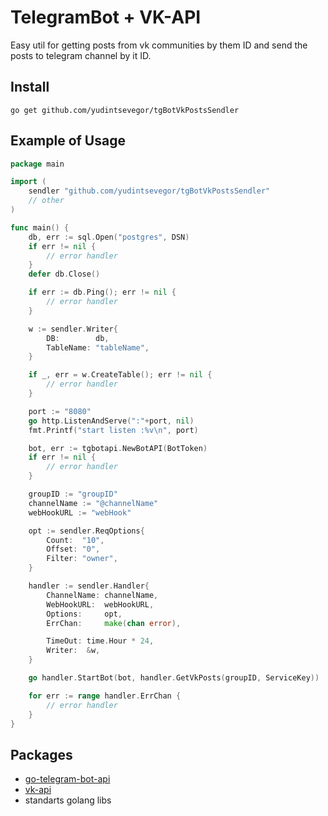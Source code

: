 # TelegramBot + VK-API
Easy util for getting posts from vk communities by them ID and send the posts to telegram channel by it ID.

## Install
`go get github.com/yudintsevegor/tgBotVkPostsSendler`

## Example of Usage
``` go
package main

import (
	sendler "github.com/yudintsevegor/tgBotVkPostsSendler"
	// other
)

func main() {
	db, err := sql.Open("postgres", DSN)
	if err != nil {
		// error handler
	}
	defer db.Close()

	if err := db.Ping(); err != nil {
		// error handler
	}

	w := sendler.Writer{
		DB:        db,
		TableName: "tableName",
	}

	if _, err = w.CreateTable(); err != nil {
		// error handler
	}

	port := "8080"
	go http.ListenAndServe(":"+port, nil)
	fmt.Printf("start listen :%v\n", port)

	bot, err := tgbotapi.NewBotAPI(BotToken)
	if err != nil {
		// error handler
	}

	groupID := "groupID"
	channelName := "@channelName"
	webHookURL := "webHook"

	opt := sendler.ReqOptions{
		Count:  "10",
		Offset: "0",
		Filter: "owner",
	}

	handler := sendler.Handler{
		ChannelName: channelName,
		WebHookURL:  webHookURL,
		Options:     opt,
		ErrChan:     make(chan error),

		TimeOut: time.Hour * 24,
		Writer:  &w,
	}

	go handler.StartBot(bot, handler.GetVkPosts(groupID, ServiceKey))

	for err := range handler.ErrChan {
		// error handler
	}
}

```

## Packages
* [go-telegram-bot-api](gopkg.in/telegram-bot-api.v4)
* [vk-api](https://vk.com/dev/)
* standarts golang libs
